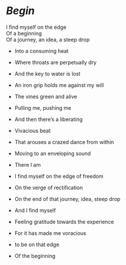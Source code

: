 # *Begin*
 I find myself on the edge   
 Of a beginning  
 Of a journey, an idea, a steep drop    

- Into a consuming heat  
- Where throats are perpetually dry  
- And the key to water is lost 

- An iron grip holds me against my will   
- The vines green and alive  
- Pulling me, pushing me 

- And then there’s a liberating  
- Vivacious beat  
- That arouses a crazed dance from within  
- Moving to an enveloping sound  

- There I am  
- I find myself on the edge of freedom  
- On the verge of rectification  
- On the end of that journey, idea, steep drop  

- And I find myself  
- Feeling gratitude towards the experience  
- For it has made me voracious  
- to be on that edge  
- Of the beginning  

